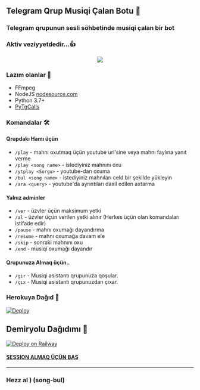 <h2 align="centre">Telegram Qrup Musiqi Çalan Botu 🎵</h2>

### Telegram qrupunun sesli söhbetinde musiqi çalan bir bot
### Aktiv veziyyetdedir...👍

<p align="center">
  <img src="https://i.ibb.co/khRz42f/Turkish-Voice.jpg">
</p>

<h3>Lazım olanlar 📝</h3>

- FFmpeg
- NodeJS [nodesource.com](https://nodesource.com/)
- Python 3.7+
- [PyTgCalls](https://github.com/pytgcalls/pytgcalls)

### Komandalar 🛠
#### Qrupdakı Hamı üçün 
- `/play` - mahnı oxutmaq üçün youtube url'sine veya mahnı faylına yanıt verme
- `/play <song name>` - istediyiniz mahnını oxu
- `/ytplay <Sorgu>` - youtube-dan oxuma
- `/bul <song name>` - istediyiniz mahnıları celd bir şekilde yükleyin 
- `/ara <query>` - youtube'da ayrıntıları daxil edilen axtarma

#### Yalnız adminler 
- `/ver` - üzvler üçün maksimum yetki 
- `/al` - üzvler üçün verilen yetki alınır (Herkes üçün olan komandaları istifade edir) 
- `/pause` - mahnı oxumağı dayandırma 
- `/resume` - mahnı oxumağa davam ele 
- `/skip` - sonraki mahnını oxu 
- `/end` - musiqi oxumağı dayandır

#### Qrupunuza Almaq üçün.. 
- `/gir` - Musiqi asistantı  qrupunuza qoşular. 
- `/çıx` - Musiqi asistantı qrupunuzdan çıxar. 
### Herokuya Dağıd 🚀</h4>
[![Deploy](https://www.herokucdn.com/deploy/button.svg)]( https://github.com/DBMBOSSdu313/EfsaneMusicVaves )

## Demiryolu Dağıdımı 🚄
[![Deploy on Railway](https://railway.app/button.svg)](https://railway.app/new/template?template=https%3A%2F%2Fgithub.com%2FMehmetbaba55%2FEfsaneMusicVaves+&plugins=postgresql&envs=SESSION_NAME%2CBOT_TOKEN%2CAPI_ID%2CAPI_HASH%2CSUDO_USERS%2CDURATION_LIMIT&SESSION_NAMEDesc=Pyrogram+oturum+dizesi&BOT_TOKENDesc=%40botfather+dan+Ald%C4%B1%C4%9F%C4%B1n%C4%B1z+tokeni+yaz%C4%B1n.+&API_IDDesc=my.telegram.org+den+al%C4%B1nan+kodu+yaz%C4%B1n.+&API_HASHDesc=my.telegram.org+al%C4%B1nan+hash+kodunu+yaz%C4%B1n.+&SUDO_USERSDesc=Kullan%C4%B1c%C4%B1+id+sini+Roseden+id+yaz%C4%B1p+al%C4%B1n%C4%B1z.+&DURATION_LIMITDesc=En+fazla+60+veya+45+falan+yaz%C4%B1n%C4%B1z.+)

#### [SESSION ALMAQ ÜÇÜN BAS](https://t.me/Sitringsison_bot)
---------------------- 
### Hezz al ) (song-bul) 
